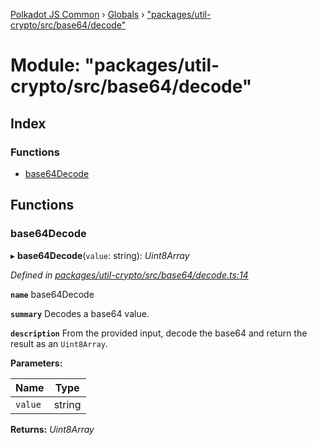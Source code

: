 [Polkadot JS Common](../README.md) › [Globals](../globals.md) › ["packages/util-crypto/src/base64/decode"](_packages_util_crypto_src_base64_decode_.md)

# Module: "packages/util-crypto/src/base64/decode"

## Index

### Functions

* [base64Decode](_packages_util_crypto_src_base64_decode_.md#base64decode)

## Functions

###  base64Decode

▸ **base64Decode**(`value`: string): *Uint8Array*

*Defined in [packages/util-crypto/src/base64/decode.ts:14](https://github.com/polkadot-js/common/blob/e7c665e5/packages/util-crypto/src/base64/decode.ts#L14)*

**`name`** base64Decode

**`summary`** Decodes a base64 value.

**`description`** 
From the provided input, decode the base64 and return the result as an `Uint8Array`.

**Parameters:**

Name | Type |
------ | ------ |
`value` | string |

**Returns:** *Uint8Array*
